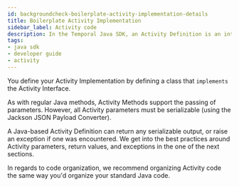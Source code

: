 ```yaml
---
id: backgroundcheck-boilerplate-activity-implementation-details
title: Boilerplate Activity Implementation
sidebar_label: Activity code
description: In the Temporal Java SDK, an Activity Definition is an interface and its implementation.
tags:
- java sdk
- developer guide
- activity
---
```


<!-- DO NOT EDIT THIS FILE DIRECTLY.
THIS FILE IS GENERATED from https://github.com/temporalio/documentation-samples-java/blob/durable-execution/backgroundcheck/src/main/java/backgroundcheckboilerplate/BackgroundCheckBoilerplateActivitiesImpl.java. -->

You define your Activity Implementation by defining a class that `implements` the
Activity Interface.

As with regular Java methods, Activity Methods support the passing of parameters.
However, all Activity parameters must be serializable (using the Jackson JSON 
Payload Converter).

A Java-based Activity Definition can return any serializable output, or raise an 
exception if one was encountered.
We get into the best practices around Activity parameters, return values, and 
exceptions in the one of the next sections.

In regards to code organization, we recommend organizing Activity code the same
way you'd organize your standard Java code. 
